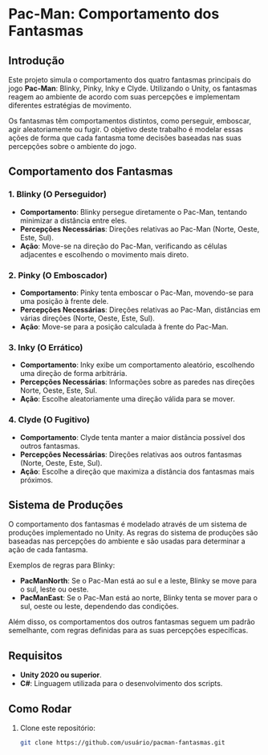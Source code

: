 # Pac-Man: Comportamento dos Fantasmas

## Introdução

Este projeto simula o comportamento dos quatro fantasmas principais do jogo **Pac-Man**: Blinky, Pinky, Inky e Clyde. Utilizando o Unity, os fantasmas reagem ao ambiente de acordo com suas percepções e implementam diferentes estratégias de movimento.

Os fantasmas têm comportamentos distintos, como perseguir, emboscar, agir aleatoriamente ou fugir. O objetivo deste trabalho é modelar essas ações de forma que cada fantasma tome decisões baseadas nas suas percepções sobre o ambiente do jogo.

## Comportamento dos Fantasmas

### 1. Blinky (O Perseguidor)
- **Comportamento**: Blinky persegue diretamente o Pac-Man, tentando minimizar a distância entre eles.
- **Percepções Necessárias**: Direções relativas ao Pac-Man (Norte, Oeste, Este, Sul).
- **Ação**: Move-se na direção do Pac-Man, verificando as células adjacentes e escolhendo o movimento mais direto.

### 2. Pinky (O Emboscador)
- **Comportamento**: Pinky tenta emboscar o Pac-Man, movendo-se para uma posição à frente dele.
- **Percepções Necessárias**: Direções relativas ao Pac-Man, distâncias em várias direções (Norte, Oeste, Este, Sul).
- **Ação**: Move-se para a posição calculada à frente do Pac-Man.

### 3. Inky (O Errático)
- **Comportamento**: Inky exibe um comportamento aleatório, escolhendo uma direção de forma arbitrária.
- **Percepções Necessárias**: Informações sobre as paredes nas direções Norte, Oeste, Este, Sul.
- **Ação**: Escolhe aleatoriamente uma direção válida para se mover.

### 4. Clyde (O Fugitivo)
- **Comportamento**: Clyde tenta manter a maior distância possível dos outros fantasmas.
- **Percepções Necessárias**: Direções relativas aos outros fantasmas (Norte, Oeste, Este, Sul).
- **Ação**: Escolhe a direção que maximiza a distância dos fantasmas mais próximos.

## Sistema de Produções

O comportamento dos fantasmas é modelado através de um sistema de produções implementado no Unity. As regras do sistema de produções são baseadas nas percepções do ambiente e são usadas para determinar a ação de cada fantasma.

Exemplos de regras para Blinky:

- **PacManNorth**: Se o Pac-Man está ao sul e a leste, Blinky se move para o sul, leste ou oeste.
- **PacManEast**: Se o Pac-Man está ao norte, Blinky tenta se mover para o sul, oeste ou leste, dependendo das condições.

Além disso, os comportamentos dos outros fantasmas seguem um padrão semelhante, com regras definidas para as suas percepções específicas.


## Requisitos

- **Unity 2020 ou superior**.
- **C#**: Linguagem utilizada para o desenvolvimento dos scripts.

## Como Rodar

1. Clone este repositório:
   ```bash
   git clone https://github.com/usuário/pacman-fantasmas.git
